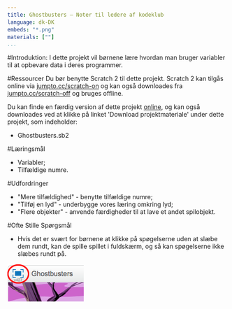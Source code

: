 ```yaml
---
title: Ghostbusters — Noter til ledere af kodeklub
language: dk-DK
embeds: "*.png"
materials: [""] 
...
```


#Introduktion:
I dette projekt vil børnene lære hvordan man bruger variabler til at opbevare data i deres programmer.
 
#Ressourcer
Du bør benytte Scratch 2 til dette projekt. Scratch 2 kan tilgås online via [jumpto.cc/scratch-on](http://jumpto.cc/scratch-on) og kan også downloades fra  [jumpto.cc/scratch-off](http://jumpto.cc/scratch-off) og bruges offline.

Du kan finde en færdig version af dette projekt <a href="http://scratch.mit.edu/projects/60787262/#editor">online</a>, og kan også downloades ved at klikke på linket 'Download projektmateriale' under dette projekt, som indeholder: 

+ Ghostbusters.sb2

#Læringsmål
+ Variabler;
+ Tilfældige numre.

#Udfordringer
+ "Mere tilfældighed" - benytte tilfældige numre;
+ "Tilføj en lyd" - underbygge vores læring omkring lyd; 
+ "Flere objekter" - anvende færdigheder til at lave et andet spilobjekt.
 
#Ofte Stille Spørgsmål
+ Hvis det er svært for børnene at klikke på spøgelserne uden at slæbe dem rundt, kan de spille spillet i fuldskærm, og så kan spøgelserne ikke slæbes rundt på.

![screenshot](ghost-fullscreen.png)